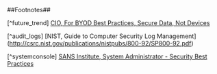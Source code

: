 ##Footnotes##

[^netbattles]: [Olesya Tkacheva, Lowell H. Schwartz, Martin C. Libicki, Julie E. Taylor, Jeffrey Martini, Caroline Baxter- Internet Freedom and Political Space](http://www.rand.org/pubs/research_reports/RR295.html)

[^ethics]: [The USENIX Association, The System Administrators’ Code of Ethics](https://lopsa.org/files/ethics_horiz.pdf)

[^adminrole]: [The Guardian, Cory Doctorow: If one thing gives me hope for the future, it’s the cause of internet freedom](http://www.theguardian.com/technology/2015/may/26/hope-future-internet-activism-freedom)

[^risk_assessment_definitions]: [Frontline Defenders, Workbook on Security](https://www.frontlinedefenders.org/files/workbook_eng.pdf)

[^risk_formula]: [Frontline Defenders, Workbook on Security](https://www.frontlinedefenders.org/files/workbook_eng.pdf)

[^worksheet]: [Frontline Defenders, Workbook on Security](https://www.frontlinedefenders.org/files/workbook_eng.pdf)

[^risk_matrix]: [Humanitarian Practice Network, Operational Security Management in Violent Environments (Revised Edition)](http://www.odihpn.org/hpn-resources/good-practice-reviews/operational-security-management-in-violent-environments-revised-edition)

[^tp_areas]: [Corporate Computer Services Inc, IT Policies Every Small Business Should Have](http://www.corpcomputerservices.com/articles/it-policies-small-business)

[^multilingual]: [Hitachi-ID, Password Management Best Practices](http://hitachi-id.com/password-manager/docs/password-management-best-practices.html)

[^byod]: [TechTarget, Ten BYOD management best practices](http://searchcloudapplications.techtarget.com/opinion/Ten-BYOD-management-best-practices)

[^future_trend] [CIO, For BYOD Best Practices, Secure Data, Not Devices](http://www.cio.com/article/2394065/hardware/for-byod-best-practices--secure-data--not-devices.html)

[^daas]: [TechTarget, How Cloud Security Concerns Affect Trust in DaaS Providers:](http://searchvirtualdesktop.techtarget.com/tip/How-cloud-security-concerns-affect-trust-in-DaaS-providers)

[^incident_policy]: [Microsoft Technet, Responding to IT Security Incidents](https://technet.microsoft.com/en-us/library/cc700825.aspx)

[^change_mgmt]: [Change Management Coach, ADKAR®: Simple, Powerful,
Action Oriented Model for Change](http://www.change-management-coach.com/adkar.html)

[^change_management]:[Intuit Quickbase, 10 Best Practices in Change Management](http://quickbase.intuit.com/blog/2012/12/24/10-best-practices-in-change-management/)

[^agreement_components]: [ITDonut Resources, Sample Service Level Agreement](http://www.itdonut.co.uk/it/it-support/it-support-contracts/sample-service-level-agreement)

[^FDE]: [ComputerWorld, Full Disk Encryption Dos and Don'ts](http://www.computerworld.com/article/2528345/network-security/full-disk-encryption-dos-and-don-ts.html)

[^email_settings]: [PCWorld, How to Encrypt Your Email](http://www.pcworld.com/article/254338/how_to_encrypt_your_email.html)

[^monitor]: [Interap, 5 best practices for successful system administration](http://www.internap.com/2013/04/10/5-best-practices-for-successful-system-administration/)

[^firewall_management]: [Microsoft Technet, Simple Firewall Best Practices for Small and Midsize Businesses](https://technet.microsoft.com/en-us/security/hh144813.aspx)

[^fw_policies]: [Microsoft Technet, Simple Firewall Best Practices for Small and Midsize Businesses](https://technet.microsoft.com/en-us/security/hh144813.aspx)

[^idps]: [TechTarget, Do you need an IDS or IPS, or both](http://searchsecurity.techtarget.com/Do-you-need-an-IDS-or-IPS-or-both)

[^anamoly]: [Webopedia, Intrusion Detection (IDS) and Prevention (IPS) Systems] (http://www.webopedia.com/DidYouKnow/Computer_Science/intrusion_detection_prevention.asp)

[^access_auth]: [NIST, An Introduction to Role-Based Access Control](http://csrc.nist.gov/groups/SNS/rbac/documents/design_implementation/csl95-12.txt)

[^traffic]: [Microsoft MSDN, Data Security and Data Availability in the Administrative Authority](https://msdn.microsoft.com/en-us/library/cc722918.aspx)

[^log_management]: [Net-Security, Log Management – Lifeblood of Information Security](http://www.net-security.org/article.php?id=975&p=2)

[^audit_logs] [NIST, Guide to Computer Security Log Management] (http://csrc.nist.gov/publications/nistpubs/800-92/SP800-92.pdf)

[^logs]: [NIST, Log Management- Using Computer and Network Records to Improve Information Security](http://www.itl.nist.gov/lab/bulletns/bltnoct06.htm)

[^wifi]: [Liutilities, How to Encrypt a Wireless Router](http://www.liutilities.com/how-to/encrypt-a-wireless-router/)

[^insider]: [CERT.org, Common Sense Guide to Mitigating Insider Threats](https://www.cert.org/blogs/insider-threat/post.cfm?EntryID=139)

[^document_ethg]: [Pulseway, Top 5 Best Practices for System Administrators](http://www.pulseway.com/blog/5-best-practices-for-system-admins)

[^backup]: [Kenneth Pfeil, Microsoft MSDN, Data Security and Data Availability in the Administrative Authority] (https://msdn.microsoft.com/en-us/library/cc722918.aspx)

[^systemconsole] [SANS Institute, System Administrator - Security Best Practices](http://www.sans.org/reading-room/whitepapers/bestprac/system-administrator-security-practices-657)

[^physical_security]: [Deb Shinder, TechRepublic, 10 physical security measures every organization should take](http://www.techrepublic.com/blog/10-things/10-physical-security-measures-every-organization-should-take/)

[^physical]: [SANS Institute, Data Center Physical Security Checklist](http://www.sans.org/reading-room/whitepapers/awareness/data-center-physical-security-checklist-416)

[^healthy_environment]: [Tactical Tech, Security-in-a-Box](https://securityinabox.org/en/guide/physical)

[^website_security]: [FLOSS Manual, Bypassing Internet Censorship-Best Practices for Webmasters](http://en.flossmanuals.net/bypassing-censorship/ch045_best-practices-for-webmasters/)

[^vulnerability]: [SANS Institute, System Administrator - Security Best Practices](http://www.sans.org/reading-room/whitepapers/bestprac/system-administrator-security-practices-657)

[^leastprivilege]: [Indiana University, What is the principle of least privilege](https://kb.iu.edu/d/amsv)

[^software]: [Indiana University, Best practices for computer security](https://kb.iu.edu/d/akln)

[^mail_server]: [National Computer Board, Anti-Virus Best Practices](http://www.ncb.mu/English/Documents/Downloads/Reports%20and%20Guidelines/Anti%20Virus%20Best%20Practices.pdf)

[^ipmasking]: [Nick Sullivan, Cloudfare, DDoS Prevention: Protecting The Origin](https://blog.cloudflare.com/ddos-prevention-protecting-the-origin/)

[^rights_suggestions]: [Whiteford, Taylor, Preston- Are Associations and Nonprofit Organizations the Next Big Target for Cyber Attacks?](http://www.wtplaw.com/documents/2012/10/are-associations-and-nonprofit-organizations-the-next-big-target-for-cyber-attac)
